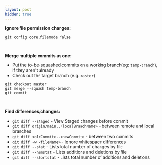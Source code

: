 ```yaml
---
layout: post
hidden: true
---
```


**Ignore file permission changes:**

```shell
git config core.filemode false
```
<br>

**Merge multiple commits as one:**

- Put the to-be-squashed commits on a working branch(eg: `temp-branch`), if they aren't already
- Check out the target branch (e.g. `master`)

```shell
git checkout master
git merge --squash temp-branch
git commit
```
<br>

**Find differences/changes:**
- `git diff --staged` - View Staged changes before commit
- `git diff origin/main..<localBranchName>` - between remote and local branches
- `git diff <oldCommit>..<newCommit>` - between two commits
- `git diff -w <fileName>` - Ignore whitespace differences
- `git diff --stat` - Lists total number of changes by file
- `git diff --numstat` - Lists additions and deletions by file
- `git diff --shortstat` - Lists total number of additions and deletions